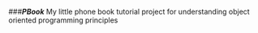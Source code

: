 ###***PBook***
My little phone book tutorial project for understanding object oriented programming principles
